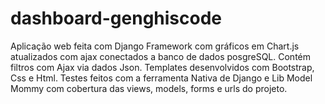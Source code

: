 # dashboard-genghiscode

Aplicação web feita com Django Framework com gráficos em Chart.js atualizados com ajax conectados a banco de dados posgreSQL. Contém filtros com Ajax via dados Json. Templates desenvolvidos com Bootstrap, Css e Html. Testes feitos com a ferramenta Nativa de Django e Lib Model Mommy com cobertura das views, models, forms e urls do projeto.
